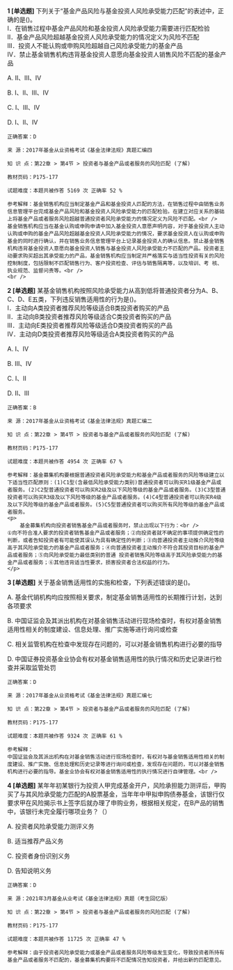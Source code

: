 **1 [单选题]** 下列关于“基金产品风险与基金投资人风险承受能力匹配”的表述中，正确的是()。<br />
Ⅰ．在销售过程中基金产品风险和基金投资人风险承受能力需要进行匹配检验<br />
Ⅱ．基金产品风险超越基金投资人风险承受能力的情况定义为风险不匹配<br />
Ⅲ．投资人不能认购或申购风险超越自己风险承受能力的基金产品<br />
Ⅳ．禁止基金销售机构违背基金投资人意愿向基金投资人销售风险不匹配的基金产品

A. Ⅱ、Ⅲ、Ⅳ

B. Ⅰ、Ⅱ、Ⅲ、Ⅳ

C. Ⅰ、Ⅲ、Ⅳ

D. Ⅰ、Ⅱ、Ⅳ

```
正确答案：D

来 源：2017年基金从业资格考试《基金法律法规》真题汇编四

知 识 点：第22章 > 第4节 > 投资者与基金产品或者服务的风险匹配 (了解)

教材页码：P175-177

试题难度：本题共被作答 5169 次 正确率 52 %

参考解释：基金销售机构应当制定基金产品和基金投资人匹配的方法，在销售过程中由销售业务信息管理平台完成基金产品风险和基金投资人风险承受能力的匹配检验。在建立对应关系的基础上将基金产品或者服务风险超越普通投资者风险承受能力的情况定义为风险不匹配。<br />
基金销售机构应当在基金认购或申购申请中加入基金投资人意愿声明内容，对于基金投资人主动认购或申购的基金产品风险超越基金投资人风险承受能力的情况，要求基金投资人在认购或申购基金的同时进行确认，并在销售业务信息管理平台上记录基金投资人的确认信息。禁止基金销售机构违背基金投资人意愿向基金投资人销售与基金投资人风险承受能力不匹配的产品。投资者主动要求购买超出其承受能力的产品，基金销售机构应当制定并严格落实与适当性投资有关的风险控制制度，包括限制不匹配销售行为、客户投资检查、评估与销售隔离等，以及培训、考 核、执业规范、监督问责等。<br />
<br />
```


**2 [单选题]** 某基金销售机构按照风险承受能力从高到低将普通投资者分为A、B、C、D、E五类，下列违反销售适用性的行为是()。<br />
Ⅰ．主动向A类投资者推荐风险等级适合B类投资者购买的产品<br />
Ⅱ．主动向B类投资者推荐风险等级适合C类投资者购买的产品<br />
Ⅲ．主动向E类投资者推荐风险等级适合D类投资者购买的产品<br />
Ⅳ．主动向D类投资者推荐风险等级适合A类投资者购买的产品

A. Ⅰ、Ⅳ

B. Ⅲ、Ⅳ

C. Ⅰ、Ⅱ

D. Ⅱ、Ⅲ

```
正确答案：B

来 源：2017年基金从业资格考试《基金法律法规》真题汇编二

知 识 点：第22章 > 第4节 > 投资者与基金产品或者服务的风险匹配 (了解)

教材页码：P175-177

试题难度：本题共被作答 4954 次 正确率 67 %

参考解释：基金募集机构要根据普通投资者风险承受能力和基金产品或者服务的风险等级建立以下适当性匹配原则：(1)C1型(含最低风险承受能力类别)普通投资者可以购买R1级基金产品或者服务。(2)C2型普通投资者可以购买R2级及以下风险等级的基金产品或者服务。(3)C3型普通投资者可以购买R3级及以下风险等级的基金产品或者服务。(4)C4型普通投资者可以购买R4级及以下风险等级的基金产品或者服务。(5)C5型普通投资者可以购买所有风险等级的基金产品或者服务。
<p>
	基金募集机构向投资者销售基金产品或者服务时，禁止出现以下行为：<br />
①向不符合准人要求的投资者销售基金产品或者服务；②向投资者就不确定的事项提供确定性的判断，或者告知投资者有可能使其误认为具有确定性的判断；③向普通投资者主动推介风险等级高于其风险承受能力的基金产品或者服务；④向普通投资者主动推介不符合其投资目标的基金产品或者服务；⑤向风险承受能力最低类别的普通 投资者销售风险等级高于其风险承受能力的基金产品或者服务；⑥其他违背适当性要求，损害投资者合法权益的行为。
</p>
```


**3 [单选题]** 
关于基金销售适用性的实施和检查，下列表述错误的是()。

A. 基金代销机构均应按照相关要求，制定基金销售适用性的长期推行计划，达到各项要求

B. 中国证监会及其派出机构在对基金销售活动进行现场检查时，有权对基金销售适用性相关的制度建设、信息处理、推广实施等进行询问或检查

C. 相关监管机构在检查中发现存在问题的，可以对基金销售机构进行必要的指导

D. 中国证券投资基金业协会有权对基金销售适用性的执行情况和历史记录进行检查并采取监管处罚

```
正确答案：D

来 源：2017年基金从业资格考试《基金法律法规》真题汇编七

知 识 点：第22章 > 第4节 > 投资者与基金产品或者服务的风险匹配 (了解)

教材页码：P175-177

试题难度：本题共被作答 9324 次 正确率 61 %

参考解释：
中国证监会及其派出机构在对基金销售活动进行现场检查时，有权对与基金销售适用性相关的制度建设、推广实施、信息处理和历史记录等进行询问或检查，发现存在问题的，可以对基金销售机构进行必要的指导。基金业协会有权对基金销售适用性的执行情况进行自律管理。<br />

```


**4 [单选题]** 某年年初某银行为投资人甲完成基金开户，风险承担能力测评后，甲购买了与其风险承受能力匹配的A股票基金，当年年中甲拟申购债券基金，该银行仅要求甲在风险揭示书上签字后就办理了申购业务，根据相关规定，在B产品的销售中，该银行未完全履行哪项业务？（）

A. 投资者风险承受能力测评义务

B. 适当推荐产品义务

C. 投资者身份识别义务

D. 告知说明义务

```
正确答案：D

来 源：2021年3月基金从业考试《基金法律法规》真题（考生回忆版）

知 识 点：第22章 > 第4节 > 投资者与基金产品或者服务的风险匹配 (了解)

教材页码：P175-177

试题难度：本题共被作答 11725 次 正确率 47 %

参考解释：由于投资者风险承受能力或基金产品或者服务风险等级发生变化，导致投资者所持有基金产品或者服务不匹配的，基金募集机构要将不匹配情况告知投资者，并给出新的匹配意见。
```


